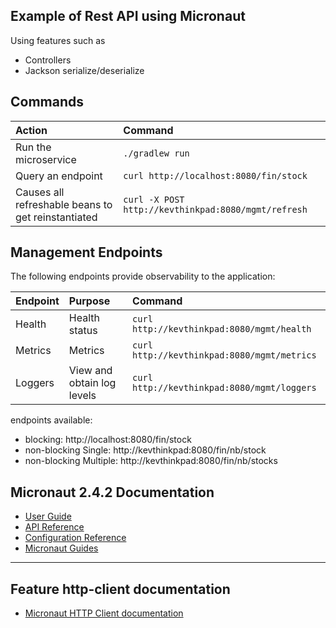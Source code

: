 ## Example of Rest API using Micronaut

Using features such as
- Controllers
- Jackson serialize/deserialize

## Commands

| Action                                             | Command                                                 |
| :------------------------------------------------- | :------------------------------------------------------ |
| Run the microservice                               | ```./gradlew run```                                     |
| Query an endpoint                                  | ```curl http://localhost:8080/fin/stock```              |
| Causes all refreshable beans to get reinstantiated | ```curl -X POST http://kevthinkpad:8080/mgmt/refresh``` |

## Management Endpoints

The following endpoints provide observability to the application:

| Endpoint        | Purpose                    |  Command                                        |
| :-------------- | :------------------------- | :---------------------------------------------- |
| Health          | Health status              | ```curl http://kevthinkpad:8080/mgmt/health```  |
| Metrics         | Metrics                    | ```curl http://kevthinkpad:8080/mgmt/metrics``` |
| Loggers         | View and obtain log levels | ```curl http://kevthinkpad:8080/mgmt/loggers``` |


endpoints available:
* blocking: http://localhost:8080/fin/stock
* non-blocking Single: http://kevthinkpad:8080/fin/nb/stock
* non-blocking Multiple: http://kevthinkpad:8080/fin/nb/stocks

## Micronaut 2.4.2 Documentation

- [User Guide](https://docs.micronaut.io/2.4.2/guide/index.html)
- [API Reference](https://docs.micronaut.io/2.4.2/api/index.html)
- [Configuration Reference](https://docs.micronaut.io/2.4.2/guide/configurationreference.html)
- [Micronaut Guides](https://guides.micronaut.io/index.html)
---

## Feature http-client documentation

- [Micronaut HTTP Client documentation](https://docs.micronaut.io/latest/guide/index.html#httpClient)

